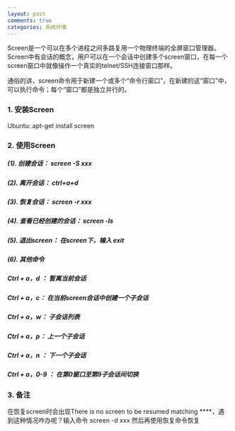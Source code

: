 ```yaml
---
layout: post
comments: true
categories: 系统环境
---
```


Screen是一个可以在多个进程之间多路复用一个物理终端的全屏窗口管理器。Screen中有会话的概念，用户可以在一个会话中创建多个screen窗口，在每一个screen窗口中就像操作一个真实的telnet/SSH连接窗口那样。

通俗的讲，screen命令用于新建一个或多个“命令行窗口”，在新建的这“窗口”中，可以执行命令；每个“窗口”都是独立并行的。
### 1. 安装Screen
Ubuntu:         apt-get install screen
### 2. 使用Screen

##### (1). 创建会话：   screen -S xxx 
##### (2). 离开会话：   ctrl+a+d 
##### (3). 恢复会话：   screen -r xxx 
##### (4). 查看已经创建的会话：   screen -ls 
##### (5). 退出screen：   在screen下，输入 exit 
##### (6). 其他命令   
##### Ctrl + a，d ：   暂离当前会话 
##### Ctrl + a，c：   在当前screen会话中创建一个子会话 
##### Ctrl + a，w：   子会话列表 
##### Ctrl + a，p：   上一个子会话 
##### Ctrl + a，n ：   下一个子会话 
##### Ctrl + a，0-9 ：   在第0窗口至第9子会话间切换
### 3. 备注
在恢复screen时会出现There is no screen to be resumed matching ****，遇到这种情况咋办呢？输入命令
screen -d xxx
然后再使用恢复命令恢复

